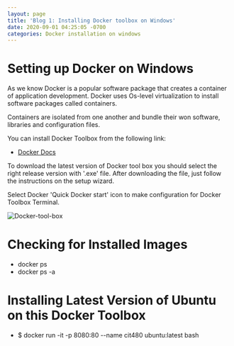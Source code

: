 ```yaml
---
layout: page
title: 'Blog 1: Installing Docker toolbox on Windows'
date: 2020-09-01 04:25:05 -0700
categories: Docker installation on windows
---
```


# Setting up Docker on Windows
As we know Docker is a popular software package that creates a container of application development. Docker uses
Os-level virtualization to install software packages called containers. 

Containers are isolated from one another and bundle their won software, libraries and configuration files.

You can install Docker Toolbox from the following link:
 * [Docker Docs](https://docs.docker.com/toolbox/toolbox_install_windows/)

To download the latest version of Docker tool box you should select the right release version
with '.exe' file. After downloading the file, just follow the instructions on the setup wizard.

Select Docker 'Quick Docker start' icon to make configuration for Docker Toolbox Terminal.

![Docker-tool-box](/assets/docker_toolbox.jpg)

# Checking for Installed Images 
 * docker ps
 * docker ps -a 


# Installing Latest Version of Ubuntu on this Docker Toolbox
 * $ docker run -it -p 8080:80 --name cit480 ubuntu:latest bash


